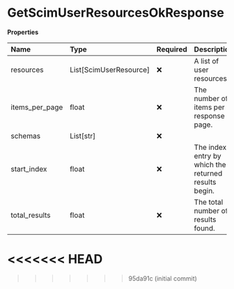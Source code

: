 # GetScimUserResourcesOkResponse

**Properties**

| Name           | Type                   | Required | Description                                          |
| :------------- | :--------------------- | :------- | :--------------------------------------------------- |
| resources      | List[ScimUserResource] | ❌       | A list of user resources.                            |
| items_per_page | float                  | ❌       | The number of items per response page.               |
| schemas        | List[str]              | ❌       |                                                      |
| start_index    | float                  | ❌       | The index entry by which the returned results begin. |
| total_results  | float                  | ❌       | The total number of results found.                   |
<<<<<<< HEAD
=======

<!-- This file was generated by liblab | https://liblab.com/ -->
>>>>>>> 95da91c (initial commit)
